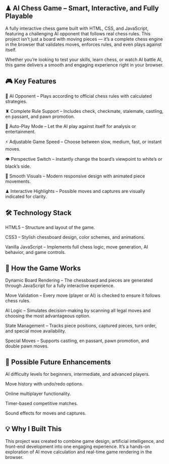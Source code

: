 ## ♟ AI Chess Game – Smart, Interactive, and Fully Playable
A fully interactive chess game built with HTML, CSS, and JavaScript, featuring a challenging AI opponent that follows real chess rules.
This project isn’t just a board with moving pieces — it’s a complete chess engine in the browser that validates moves, enforces rules, and even plays against itself.

Whether you’re looking to test your skills, learn chess, or watch AI battle AI, this game delivers a smooth and engaging experience right in your browser.

## 🎮 Key Features
🧠 AI Opponent – Plays according to official chess rules with calculated strategies.

♜ Complete Rule Support – Includes check, checkmate, stalemate, castling, en passant, and pawn promotion.

🤖 Auto-Play Mode – Let the AI play against itself for analysis or entertainment.

⚡ Adjustable Game Speed – Choose between slow, medium, fast, or instant moves.

👁 Perspective Switch – Instantly change the board’s viewpoint to white’s or black’s side.

🎨 Smooth Visuals – Modern responsive design with animated piece movements.

♟ Interactive Highlights – Possible moves and captures are visually indicated for clarity.

## 🛠 Technology Stack
HTML5 – Structure and layout of the game.

CSS3 – Stylish chessboard design, color schemes, and animations.

Vanilla JavaScript – Implements full chess logic, move generation, AI behavior, and game controls.

## 📌 How the Game Works
Dynamic Board Rendering – The chessboard and pieces are generated through JavaScript for a fully interactive experience.

Move Validation – Every move (player or AI) is checked to ensure it follows chess rules.

AI Logic – Simulates decision-making by scanning all legal moves and choosing the most advantageous option.

State Management – Tracks piece positions, captured pieces, turn order, and special move availability.

Special Moves – Supports castling, en passant, pawn promotion, and double pawn moves.


## 🎯 Possible Future Enhancements
AI difficulty levels for beginners, intermediate, and advanced players.

Move history with undo/redo options.

Online multiplayer functionality.

Timer-based competitive matches.

Sound effects for moves and captures.

## 💡 Why I Built This
This project was created to combine game design, artificial intelligence, and front-end development into one engaging experience. It’s a hands-on exploration of AI move calculation and real-time game rendering in the browser.

